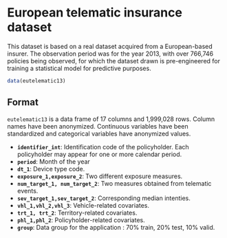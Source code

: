 # European telematic insurance dataset

This dataset is based on a real dataset acquired from a European-based insurer. The observation period was for the year 2013, with over 766,746 policies being observed, for which the dataset drawn is pre-engineered for training a statistical model for predictive purposes.

```r
data(eutelematic13)
```

## Format

`eutelematic13` is a data frame of 17 columns and 1,999,028 rows. Column names have been anonymized. Continuous variables have been standardized and categorical variables have anonymized values.

- **`identifier_int`**: Identification code of the policyholder. Each policyholder may appear for one or more calendar period.
- **`period`**: Month of the year
- **`dt_1`**: Device type code.
- **`exposure_1,exposure_2`**: Two different exposure measures.
- **`num_target_1, num_target_2`**: Two measures obtained from telematic events.
- **`sev_target_1,sev_target_2`**: Corresponding median intenties.
- **`vhl_1,vhl_2,vhl_3`**: Vehicle-related covariates.
- **`trt_1, trt_2`**: Territory-related covariates.
- **`phl_1,phl_2`**: Policyholder-related covariates.
- **`group`**: Data group for the application : 70% train, 20% test, 10% valid.
